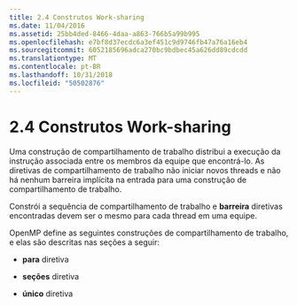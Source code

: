 ```yaml
---
title: 2.4 Construtos Work-sharing
ms.date: 11/04/2016
ms.assetid: 25bb4ded-8466-4daa-a863-766b5a99b995
ms.openlocfilehash: e7bf8d37ecdc6a3ef451c9d9746fb47a76a16eb4
ms.sourcegitcommit: 6052185696adca270bc9bdbec45a626dd89cdcdd
ms.translationtype: MT
ms.contentlocale: pt-BR
ms.lasthandoff: 10/31/2018
ms.locfileid: "50502876"
---
```

# <a name="24-work-sharing-constructs"></a>2.4 Construtos Work-sharing

Uma construção de compartilhamento de trabalho distribui a execução da instrução associada entre os membros da equipe que encontrá-lo. As diretivas de compartilhamento de trabalho não iniciar novos threads e não há nenhum barreira implícita na entrada para uma construção de compartilhamento de trabalho.

Constrói a sequência de compartilhamento de trabalho e **barreira** diretivas encontradas devem ser o mesmo para cada thread em uma equipe.

OpenMP define as seguintes construções de compartilhamento de trabalho, e elas são descritas nas seções a seguir:

- **para** diretiva

- **seções** diretiva

- **único** diretiva